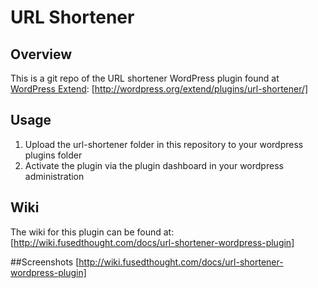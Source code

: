 # URL Shortener

## Overview

This is a git repo of the URL shortener WordPress plugin found at [WordPress Extend]: [http://wordpress.org/extend/plugins/url-shortener/]

## Usage

1. Upload the url-shortener folder in this repository to your wordpress plugins folder
2. Activate the plugin via the plugin dashboard in your wordpress administration


## Wiki

The wiki for this plugin can be found at: [http://wiki.fusedthought.com/docs/url-shortener-wordpress-plugin]


##Screenshots
[http://wiki.fusedthought.com/docs/url-shortener-wordpress-plugin]



[WordPress Extend]: http://wordpress.org/extend/plugins/url-shortener/
[http://wordpress.org/extend/plugins/url-shortener/]: http://wordpress.org/extend/plugins/url-shortener/
[http://wiki.fusedthought.com/docs/url-shortener-wordpress-plugin]: http://wiki.fusedthought.com/docs/url-shortener-wordpress-plugin
